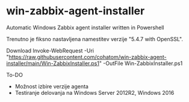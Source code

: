 # win-zabbix-agent-installer
Automatic Windows Zabbix agent installer written in Powershell

Trenutno je fiksno nastavljena namestitev verzije "5.4.7 with OpenSSL".

Download
Invoke-WebRequest -Uri "https://raw.githubusercontent.com/cohatom/win-zabbix-agent-installer/main/Win-ZabbixInstaller.ps1" -OutFile Win-ZabbixInstaller.ps1

To-DO
- Možnost izbire verzije agenta
- Testiranje delovanja na Windows Server 2012R2, Windows 2016